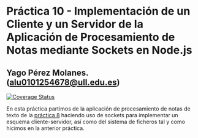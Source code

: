 # __Práctica 10 - Implementación de un Cliente y un Servidor de la Aplicación de Procesamiento de Notas mediante Sockets en Node.js__
## **Yago Pérez Molanes. (alu0101254678@ull.edu.es)**

[![Coverage Status](https://coveralls.io/repos/github/ULL-ESIT-INF-DSI-2021/ull-esit-inf-dsi-20-21-prct10-async-sockets-alu0101254678/badge.svg?branch=master)](https://coveralls.io/github/ULL-ESIT-INF-DSI-2021/ull-esit-inf-dsi-20-21-prct10-async-sockets-alu0101254678?branch=master)


En esta práctica partimos de la aplicación de procesamiento de notas de texto de la [práctica 8](https://github.com/ULL-ESIT-INF-DSI-2021/ull-esit-inf-dsi-20-21-prct08-filesystem-notes-app-alu0101254678.git) haciendo uso de sockets para implementar un esquema cliente-servidor, así como
del sistema de ficheros tal y como hicimos en la anterior práctica.
